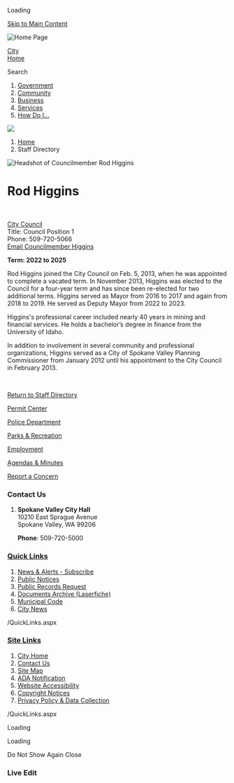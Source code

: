 Loading

[Skip to Main Content](https://spokanevalleywa.gov/directory.aspx?EID=17%2F)

![Home Page](https://spokanevalleywa.gov/ImageRepository/Document?documentID=66)

[City  
Home](https://www.spokanevalleywa.gov)

Search

1. [Government](https://spokanevalleywa.gov/27/Government)
2. [Community](https://spokanevalleywa.gov/31/Community)
3. [Business](https://spokanevalleywa.gov/101/Business)
4. [Services](https://spokanevalleywa.gov/149/Services)
5. [How Do I...](https://spokanevalleywa.gov/9/How-Do-I)

<!--THE END-->

![](https://spokanevalleywa.gov/ImageRepository/Document?documentID=64)

1. [Home](https://spokanevalleywa.gov)
2. Staff Directory

![Headshot of Councilmember Rod Higgins](https://spokanevalleywa.gov/ImageRepository/Document?documentID=2806 "Headshot of Councilmember Rod Higgins")

# Rod Higgins

 

[City Council](https://spokanevalleywa.gov/Directory.aspx?DID=8)  
Title: Council Position 1  
Phone: 509-720-5066  
[Email Councilmember Higgins](mailto:rhiggins@SpokaneValleyWA.gov)

**Term: 2022 to 2025**

Rod Higgins joined the City Council on Feb. 5, 2013, when he was appointed to complete a vacated term. In November 2013, Higgins was elected to the Council for a four-year term and has since been re-elected for two additional terms. Higgins served as Mayor from 2016 to 2017 and again from 2018 to 2019. He served as Deputy Mayor from 2022 to 2023.

Higgins's professional career included nearly 40 years in mining and financial services. He holds a bachelor’s degree in finance from the University of Idaho.

In addition to involvement in several community and professional organizations, Higgins served as a City of Spokane Valley Planning Commissioner from January 2012 until his appointment to the City Council in February 2013.

 

[Return to Staff Directory](https://spokanevalleywa.gov/Directory.aspx)

[Permit Center](https://spokanevalleywa.gov/180/Permit-Center)

[Police Department](https://spokanevalleywa.gov/169/Police)

[Parks &amp; Recreation](https://spokanevalleywa.gov/163/Parks-Recreation)

[Employment](https://spokanevalleywa.gov/411)

[Agendas &amp; Minutes](https://spokanevalleywa.gov/129/Agendas-Minutes)

[Report a Concern](https://spokanevalleywa.gov/443/SVexpress---Report-a-Concern)

### Contact Us

1. **Spokane Valley City Hall**  
   10210 East Sprague Avenue  
   Spokane Valley, WA 99206
   
   **Phone**: 509-720-5000

### [Quick Links](https://spokanevalleywa.gov/QuickLinks.aspx?CID=15)

1. [News &amp; Alerts - Subscribe](https://public.govdelivery.com/accounts/WASPOKANEVALLEY/subscriber/new?qsp=CODE_RED)
2. [Public Notices](https://spokanevalleywa.gov/359/2154/Public-Notices)
3. [Public Records Request](https://spokanevalleywa.gov/691/Public-Records)
4. [Documents Archive (Laserfiche)](https://laserfiche.spokanevalley.org/WebLink/Browse.aspx?dbid=0&repo=SpokaneValley)
5. [Municipal Code](https://www.codepublishing.com/WA/SpokaneValley)
6. [City News](https://spokanevalleywa.gov/CivicAlerts.aspx?CID=1)

/QuickLinks.aspx

### [Site Links](https://spokanevalleywa.gov/QuickLinks.aspx?CID=16)

1. [City Home](https://www.spokanevalleywa.gov)
2. [Contact Us](https://spokanevalleywa.gov/directory.aspx)
3. [Site Map](https://spokanevalleywa.gov/sitemap)
4. [ADA Notification](https://spokanevalleywa.gov/207/Americans-with-Disabilities-Act-Notice)
5. [Website Accessibility](https://spokanevalleywa.gov/accessibility)
6. [Copyright Notices](https://spokanevalleywa.gov/copyright)
7. [Privacy Policy &amp; Data Collection](https://spokanevalleywa.gov/privacy)

/QuickLinks.aspx

Loading

Loading

Do Not Show Again Close

### Live Edit